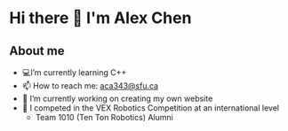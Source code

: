 # Hi there 👋 I'm Alex Chen
## About me
- 💻I’m currently learning C++
- 📫 How to reach me: aca343@sfu.ca
- 🔭 I’m currently working on creating my own website
- 🤖 I competed in the VEX Robotics Competition at an international level
  - Team 1010 (Ten Ton Robotics) Alumni

